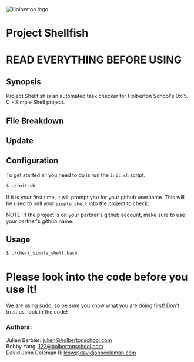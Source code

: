 <img src="https://www.holbertonschool.com/assets/holberton-logo-1cc451260ca3cd297def53f2250a9794810667c7ca7b5fa5879a569a457bf16f.png" alt="Holberton logo">

# Project Shellfish

# READ EVERYTHING BEFORE USING

## Synopsis
Project Shellfish is an automated task checker for Holberton School's 0x15. C - Simple Shell project.

## File Breakdown

## Update

## Configuration
To get started all you need to do is run the `init.sh` script.
```bash
$ ./init.sh
```
If it is your first time, it will prompt you for your github username. This will be used to pull your `simple_shell` into the project to check.

NOTE: If the project is on your partner's github account, make sure to use your partner's github name.

## Usage
```bash
$ ./check_simple_shell.bash
```

# Please look into the code before you use it!

We are using sudo, so be sure you know what you are doing first! Don't trust us, look in the code!

### Authors:

Julien Barbier: julien@holbertonschool.com  
Bobby Yang: 122@holbertonschool.com  
David John Coleman II: lcsw@davidjohncoleman.com

